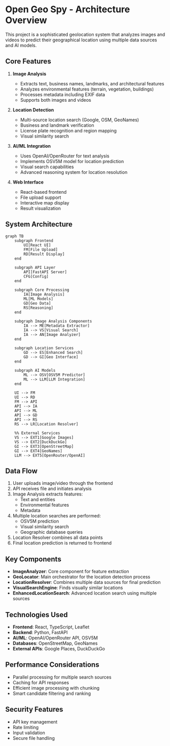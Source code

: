 # Open Geo Spy - Architecture Overview

This project is a sophisticated geolocation system that analyzes images and videos to predict their geographical location using multiple data sources and AI models.

## Core Features

1. **Image Analysis**
   - Extracts text, business names, landmarks, and architectural features
   - Analyzes environmental features (terrain, vegetation, buildings)
   - Processes metadata including EXIF data
   - Supports both images and videos

2. **Location Detection**
   - Multi-source location search (Google, OSM, GeoNames)
   - Business and landmark verification
   - License plate recognition and region mapping
   - Visual similarity search

3. **AI/ML Integration**
   - Uses OpenAI/OpenRouter for text analysis
   - Implements OSV5M model for location prediction
   - Visual search capabilities
   - Advanced reasoning system for location resolution

4. **Web Interface**
   - React-based frontend
   - File upload support
   - Interactive map display
   - Result visualization

## System Architecture

```mermaid
graph TB
    subgraph Frontend
        UI[React UI]
        FM[File Upload]
        RD[Result Display]
    end

    subgraph API Layer
        API[FastAPI Server]
        CFG[Config]
    end

    subgraph Core Processing
        IA[Image Analysis]
        ML[ML Models]
        GD[Geo Data]
        RS[Reasoning]
    end

    subgraph Image Analysis Components
        IA --> ME[Metadata Extractor]
        IA --> VS[Visual Search]
        IA --> AN[Image Analyzer]
    end

    subgraph Location Services
        GD --> ES[Enhanced Search]
        GD --> GI[Geo Interface]
    end

    subgraph AI Models
        ML --> OSV[OSV5M Predictor]
        ML --> LLM[LLM Integration]
    end

    UI --> FM
    UI --> RD
    FM --> API
    API --> IA
    API --> ML
    API --> GD
    API --> RS
    RS --> LR[Location Resolver]
    
    %% External Services
    VS --> EXT1[Google Images]
    VS --> EXT2[DuckDuckGo]
    GI --> EXT3[OpenStreetMap]
    GI --> EXT4[GeoNames]
    LLM --> EXT5[OpenRouter/OpenAI]
```

## Data Flow

1. User uploads image/video through the frontend
2. API receives file and initiates analysis
3. Image Analysis extracts features:
   - Text and entities
   - Environmental features
   - Metadata
4. Multiple location searches are performed:
   - OSV5M prediction
   - Visual similarity search
   - Geographic database queries
5. Location Resolver combines all data points
6. Final location prediction is returned to frontend

## Key Components

- **ImageAnalyzer**: Core component for feature extraction
- **GeoLocator**: Main orchestrator for the location detection process
- **LocationResolver**: Combines multiple data sources for final prediction
- **VisualSearchEngine**: Finds visually similar locations
- **EnhancedLocationSearch**: Advanced location search using multiple sources

## Technologies Used

- **Frontend**: React, TypeScript, Leaflet
- **Backend**: Python, FastAPI
- **AI/ML**: OpenAI/OpenRouter API, OSV5M
- **Databases**: OpenStreetMap, GeoNames
- **External APIs**: Google Places, DuckDuckGo

## Performance Considerations

- Parallel processing for multiple search sources
- Caching for API responses
- Efficient image processing with chunking
- Smart candidate filtering and ranking

## Security Features

- API key management
- Rate limiting
- Input validation
- Secure file handling 